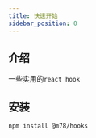 ```yaml
---
title: 快速开始
sidebar_position: 0
--- 
```

 
## 介绍

一些实用的`react hook`

## 安装

`npm install @m78/hooks`

